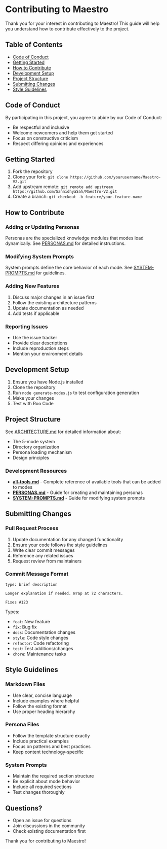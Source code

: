 # Contributing to Maestro

Thank you for your interest in contributing to Maestro! This guide will help you understand how to contribute effectively to the project.

## Table of Contents

- [Code of Conduct](#code-of-conduct)
- [Getting Started](#getting-started)
- [How to Contribute](#how-to-contribute)
- [Development Setup](#development-setup)
- [Project Structure](#project-structure)
- [Submitting Changes](#submitting-changes)
- [Style Guidelines](#style-guidelines)

## Code of Conduct

By participating in this project, you agree to abide by our Code of Conduct:

- Be respectful and inclusive
- Welcome newcomers and help them get started
- Focus on constructive criticism
- Respect differing opinions and experiences

## Getting Started

1. Fork the repository
2. Clone your fork: `git clone https://github.com/yourusername/Maestro-V2.git`
3. Add upstream remote: `git remote add upstream https://github.com/SannidhyaSah/Maestro-V2.git`
4. Create a branch: `git checkout -b feature/your-feature-name`

## How to Contribute

### Adding or Updating Personas

Personas are the specialized knowledge modules that modes load dynamically. See [PERSONAS.md](./PERSONAS.md) for detailed instructions.

### Modifying System Prompts

System prompts define the core behavior of each mode. See [SYSTEM-PROMPTS.md](./SYSTEM-PROMPTS.md) for guidelines.

### Adding New Features

1. Discuss major changes in an issue first
2. Follow the existing architecture patterns
3. Update documentation as needed
4. Add tests if applicable

### Reporting Issues

- Use the issue tracker
- Provide clear descriptions
- Include reproduction steps
- Mention your environment details

## Development Setup

1. Ensure you have Node.js installed
2. Clone the repository
3. Run `node generate-modes.js` to test configuration generation
4. Make your changes
5. Test with Roo Code

## Project Structure

See [ARCHITECTURE.md](./ARCHITECTURE.md) for detailed information about:
- The 5-mode system
- Directory organization
- Persona loading mechanism
- Design principles

### Development Resources

- **[all-tools.md](./all-tools.md)** - Complete reference of available tools that can be added to modes
- **[PERSONAS.md](./PERSONAS.md)** - Guide for creating and maintaining personas
- **[SYSTEM-PROMPTS.md](./SYSTEM-PROMPTS.md)** - Guide for modifying system prompts

## Submitting Changes

### Pull Request Process

1. Update documentation for any changed functionality
2. Ensure your code follows the style guidelines
3. Write clear commit messages
4. Reference any related issues
5. Request review from maintainers

### Commit Message Format

```
type: brief description

Longer explanation if needed. Wrap at 72 characters.

Fixes #123
```

Types:
- `feat`: New feature
- `fix`: Bug fix
- `docs`: Documentation changes
- `style`: Code style changes
- `refactor`: Code refactoring
- `test`: Test additions/changes
- `chore`: Maintenance tasks

## Style Guidelines

### Markdown Files

- Use clear, concise language
- Include examples where helpful
- Follow the existing format
- Use proper heading hierarchy

### Persona Files

- Follow the template structure exactly
- Include practical examples
- Focus on patterns and best practices
- Keep content technology-specific

### System Prompts

- Maintain the required section structure
- Be explicit about mode behavior
- Include all required sections
- Test changes thoroughly

## Questions?

- Open an issue for questions
- Join discussions in the community
- Check existing documentation first

Thank you for contributing to Maestro!